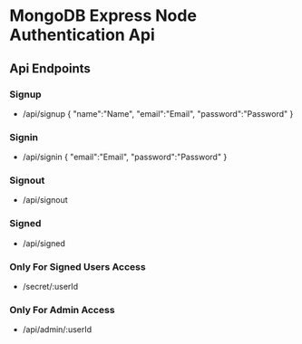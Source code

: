 # MongoDB Express Node Authentication Api

## Api Endpoints

### Signup

- /api/signup
  {
  "name":"Name",
  "email":"Email",
  "password":"Password"
  }

### Signin

- /api/signin
  {
  "email":"Email",
  "password":"Password"
  }

### Signout

- /api/signout

### Signed

- /api/signed

### Only For Signed Users Access

- /secret/:userId

### Only For Admin Access

- /api/admin/:userId
